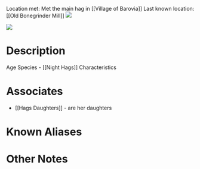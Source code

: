 Location met: Met the main hag in [[Village of Barovia]]
Last known location: [[Old Bonegrinder Mill]]
**![](https://lh7-rt.googleusercontent.com/docsz/AD_4nXfGkTyA-w_dl8ErDIKGzJRit8a5ZdG7inMiqoM56RDxx9jzgaHidZfM6DLAuWpaMr2ThBDFAUsyopEb__y6TggpXq8s3uinxj56m3egMmt_CNEvPiOmKk07QrLCT7hJKvVQi4Cv?key=IoCcj0XJpIESVmMlYOVTJQ)**

**![](https://lh7-rt.googleusercontent.com/docsz/AD_4nXepVeRQcTI3P6yka6rFCZgwlezKlrmLHGS0230m0r0laBrmRH-N-F3BBHTG7fsWwWd0diEzlEJ55c4--jWSH-MgpIutR49zQqKDN47ugN98syTSAPy74-lIyKuv_4Lsgexs9KxnRw?key=IoCcj0XJpIESVmMlYOVTJQ)**
# Description

Age
Species - [[Night Hags]]
Characteristics

# Associates
* [[Hags Daughters]] - are her daughters

# Known Aliases

# Other Notes
